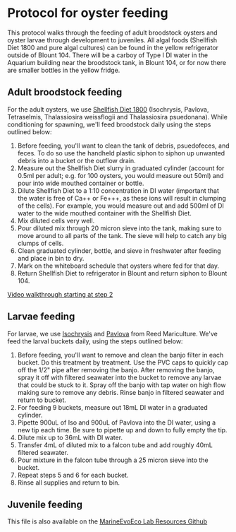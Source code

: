 # Protocol for oyster feeding
This protocol walks through the feeding of adult broodstock oysters and oyster larvae through development to juveniles. All algal foods (Shellfish Diet 1800 and pure algal cultures) can be found in the yellow refrigerator outside of Blount 104. There will be a carboy of Type I DI water in the Aquarium building near the broodstock tank, in Blount 104, or for now there are smaller bottles in the yellow fridge.

## Adult broodstock feeding
For the adult oysters, we use [Shellfish Diet 1800](https://reedmariculture.com/products/shellfish-diet) (Isochrysis, Pavlova, Tetraselmis, Thalassiosira weissflogii and Thalassiosira psuedonana). While conditioning for spawning, we'll feed broodstock daily using the steps outlined below:
1. Before feeding, you'll want to clean the tank of debris, psuedofeces, and feces. To do so use the handheld plastic siphon to siphon up unwanted debris into a bucket or the outflow drain.
2. Measure out the Shellfish Diet slurry in graduated cylinder (account for 0.5ml per adult; e.g. for 100 oysters, you would measure out 50ml) and pour into wide mouthed container or bottle.
3. Dilute Shellfish Diet to a 1:10 concentration in DI water (important that the water is free of Ca++ or Fe+++, as these ions will result in clumping of the cells). For example, you would measure out and add 500ml of DI water to the wide mouthed container with the Shellfish Diet.
4. Mix diluted cells very well.
5. Pour diluted mix through 20 micron sieve into the tank, making sure to move around to all parts of the tank. The sieve will help to catch any big clumps of cells.
6. Clean graduated cylinder, bottle, and sieve in freshwater after feeding and place in bin to dry.
7. Mark on the whiteboard schedule that oysters where fed for that day.
8. Return Shellfish Diet to refrigerator in Blount and return siphon to Blount 104.

[Video walkthrough starting at step 2](https://drive.google.com/drive/folders/1rC78a5fl5wyeqQ5xRY02yMZaqw_RhHd3)

## Larvae feeding
For larvae, we use [Isochrysis](https://reedmariculture.com/collections/bivalve-hatchery-feeds/products/isochrysis) and [Pavlova](https://reedmariculture.com/collections/bivalve-hatchery-feeds/products/pavlova) from Reed Mariculture. We've feed the larval buckets daily, using the steps outlined below:
1. Before feeding, you'll want to remove and clean the banjo filter in each bucket. Do this treatment by treatment.
Use the PVC caps to quickly cap off the 1/2" pipe after removing the banjo.
After removing the banjo, spray it off with filtered seawater into the bucket to remove any larvae that could be stuck to it.
Spray off the banjo with tap water on high flow making sure to remove any debris.
Rinse banjo in filtered seawater and return to bucket.
2. For feeding 9 buckets, measure out 18mL DI water in a graduated cylinder.
3. Pipette 900uL of Iso and 900uL of Pavlova into the DI water, using a new tip each time. Be sure to pipette up and down to fully empty the tip.
4. Dilute mix up to 36mL with DI water.
5. Transfer 4mL of diluted mix to a falcon tube and add roughly 40mL filtered seawater.
6. Pour mixture in the falcon tube through a 25 micron sieve into the bucket.
7. Repeat steps 5 and 6 for each bucket.
8. Rinse all supplies and return to bin.

## Juvenile feeding

This file is also available on the [MarineEvoEco Lab Resources Github](https://github.com/MarineEvoEcoLab/Lab_Resources/blob/master/Protocols/oyster_feeding.md)
